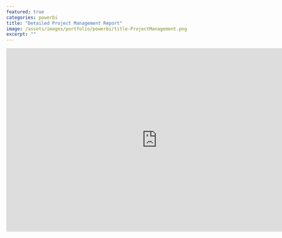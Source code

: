 ```yaml
---
featured: true
categories: powerbi
title: "Detailed Project Management Report"
image: /assets/images/portfolio/powerbi/title-ProjectManagement.png
excerpt: ""
---
```




<div class="powerbi">
    <iframe title="Fitness Tracking Dashboard" width="800" height="486" src="https://app.powerbi.com/view?r=eyJrIjoiNjdlOWI3ZWUtZGJjZi00Y2IxLWEwYTEtODRlODM2ZjQ5MmI5IiwidCI6ImRjM2YyNGU5LTAyYjktNGZiMC05NzE2LWQ1NTYzOTVlNWVlNSIsImMiOjl9&embedImagePlaceholder=true" frameborder="0" allowFullScreen="true"></iframe>
</div>